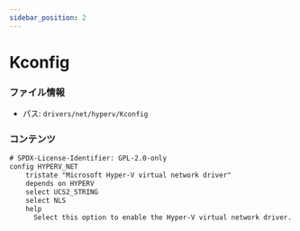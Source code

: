 ```yaml
---
sidebar_position: 2
---
```

# Kconfig

### ファイル情報

- パス: `drivers/net/hyperv/Kconfig`

### コンテンツ

```txt
# SPDX-License-Identifier: GPL-2.0-only
config HYPERV_NET
	tristate "Microsoft Hyper-V virtual network driver"
	depends on HYPERV
	select UCS2_STRING
	select NLS
	help
	  Select this option to enable the Hyper-V virtual network driver.

```
